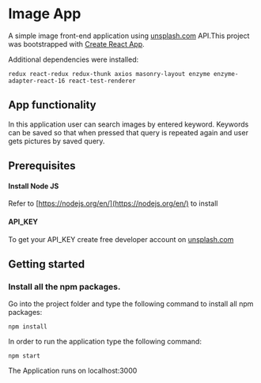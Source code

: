 # Image App

A simple image front-end application using [unsplash.com](https://unsplash.com/developers) API.This project was bootstrapped with [Create React App](https://github.com/facebook/create-react-app).

Additional dependencies were installed:

`redux react-redux redux-thunk axios masonry-layout enzyme enzyme-adapter-react-16 react-test-renderer`

## App functionality

In this application user can search images by entered keyword. Keywords can be saved so that when pressed that query is repeated again and user gets pictures by saved query.

## Prerequisites

#### Install Node JS

Refer to [https://nodejs.org/en/](https://nodejs.org/en/) to install

#### API_KEY

To get your API_KEY create free developer account on [unsplash.com](https://unsplash.com/developers)

## Getting started

### Install all the npm packages.

Go into the project folder and type the following command to install all npm packages:

`npm install`

In order to run the application type the following command:

`npm start`

The Application runs on localhost:3000
